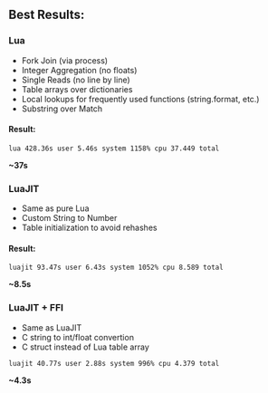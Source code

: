 ## Best Results:

### Lua

- Fork Join (via process)
- Integer Aggregation (no floats)
- Single Reads (no line by line)
- Table arrays over dictionaries
- Local lookups for frequently used functions (string.format, etc.)
- Substring over Match

#### Result:

```
lua 428.36s user 5.46s system 1158% cpu 37.449 total
```

**~37s**

### LuaJIT

- Same as pure Lua
- Custom String to Number
- Table initialization to avoid rehashes

#### Result:

```
luajit 93.47s user 6.43s system 1052% cpu 8.589 total
```

**~8.5s**

### LuaJIT + FFI

- Same as LuaJIT
- C string to int/float convertion
- C struct instead of Lua table array

```
luajit 40.77s user 2.88s system 996% cpu 4.379 total
```

**~4.3s**
